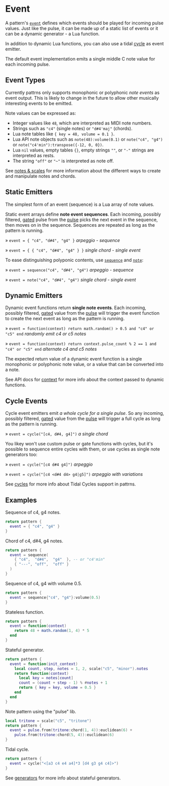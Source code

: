 # Event 

A pattern's [`event`](../API/pattern.md#event) defines which events should be played for incoming pulse values. Just like the pulse, it can be made up of a static list of events or it can be a dynamic generator - a Lua function. 

In addition to dynamic Lua functions, you can also use a tidal [cycle](./cycles.md) as event emitter.

The default event implementation emits a single middle C note value for each incoming pulse.    


## Event Types

Currently pattrns only supports monophonic or polyphonic *note events* as event output. This is likely to change in the future to allow other musically interesting events to be emitted. 

Note values can be expressed as:
- Integer values like `48`, which are interpreted as MIDI note numbers. 
- Strings such as `"c4"` (single notes) or `"d#4'maj"` (chords).
- Lua note tables like `{ key = 48, volume = 0.1 }`.
- Lua API note objects such as `note(48):volume(0.1)` or `note("c4", "g4")` or `note("c4'min"):transpose({-12, 0, 0})`.
- Lua `nil` values, empty tables `{}`, empty strings `""`, or `"-"` strings are interpreted as rests.
- The string `"off"` or `"~"` is interpreted as note off.

See [notes & scales](./notes&scales.md) for more information about the different ways to create and manipulate notes and chords.


## Static Emitters

The simplest form of an event (sequence) is a Lua array of note values.

Static event arrays define **note event sequences**. Each incoming, possibly filtered, [gated](./gate.md) pulse from the [pulse](./pulse.md) picks the next event in the sequence, then moves on in the sequence. Sequences are repeated as long as the pattern is running.  

» `event = { "c4", "d#4", "g4" }` *arpeggio - sequence*

» `event = { { "c4", "d#4", "g4" } }` *single chord - single event*

To ease distinguishing polyponic contents, use [`sequence`](../API/sequence.md) and [`note`](../API/note.md):

» `event = sequence("c4", "d#4", "g4")` *arpeggio - sequence*

» `event = note("c4", "d#4", "g4")` *single chord - single event*


## Dynamic Emitters

Dynamic event functions return **single note events**. Each incoming, possibly filtered, [gated](./gate.md) value from the [pulse](./pulse.md) will trigger the event function to create the next event as long as the pattern is running.   

» `event = function(context) return math.random() > 0.5 and "c4" or "c5" end` *randomly emit c4 or c5 notes*

» `event = function(context) return context.pulse_count % 2 == 1 and "c4" or "c5" end` *alternate c4 and c5 notes*

The expected return value of a dynamic event function is a single monophonic or polyphonic note value, or a value that can be converted into a note.

See API docs for [context](../API/pattern.md#EventContext) for more info about the context passed to dynamic functions. 


## Cycle Events

Cycle event emitters emit *a whole cycle for a single pulse*. So any incoming, possibly filtered, [gated](./gate.md) value from the [pulse](./pulse.md) will trigger a full cycle as long as the pattern is running.   

» `event = cycle("[c4, d#4, g4]")` *a single chord*

You likey won't use custom pulse or gate functions with cycles, but it's possible to sequence entire cycles with them, or use cycles as single note generators too:

» `event = cycle("[c4 d#4 g4]")` *arpeggio*

» `event = cycle("[c4 <d#4 d4> g4|g5]")` *arpeggio with variations*

See [cycles](./cycles.md) for more info about Tidal Cycles support in pattrns. 

## Examples

Sequence of c4, g4 notes.

```lua
return pattern {
  event = { "c4", "g4" }
}
```

Chord of c4, d#4, g4 notes.
```lua
return pattern {
  event = sequence(
    { "c4",  "d#4",  "g4"  }, -- or "c4'min"
    { "---", "off",  "off" }
  ) 
}
```

Sequence of c4, g4 with volume 0.5.
```lua
return pattern {
  event = sequence{"c4", "g4"}:volume(0.5)
}
```


Stateless function.
```lua
return pattern {
  event = function(context)
    return 48 + math.random(1, 4) * 5
  end
}
```

Stateful generator.
```lua
return pattern {
  event = function(init_context)
    local count, step, notes = 1, 2, scale("c5", "minor").notes
    return function(context)
      local key = notes[count]
      count = (count + step - 1) % #notes + 1
      return { key = key, volume = 0.5 }
    end
  end
}
```

Note pattern using the "pulse" lib.
```lua
local tritone = scale("c5", "tritone")
return pattern {
  event = pulse.from(tritone:chord(1, 4)):euclidean(6) +
    pulse.from(tritone:chord(5, 4)):euclidean(6)
}
```

Tidal cycle.
```lua
return pattern {
  event = cycle("<[a3 c4 e4 a4]*3 [d4 g3 g4 c4]>")
}
```



See [generators](../extras/generators.md) for more info about stateful generators.

